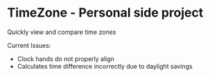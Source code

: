 TimeZone - Personal side project
========

Quickly view and compare time zones

Current Issues:
  - Clock hands do not properly align
  - Calculates time difference incorrectly due to daylight savings
  

